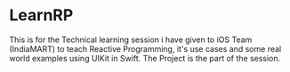 # LearnRP

This is for the Technical learning session i have given to iOS Team (IndiaMART) to teach Reactive Programming, it's use cases and some real world examples
using UIKit in Swift.
The Project is the part of the session.

